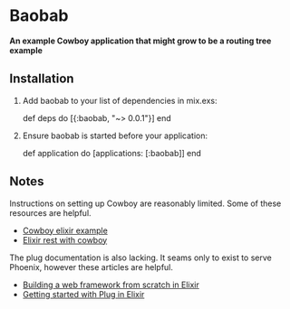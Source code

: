 # Baobab

**An example Cowboy application that might grow to be a routing tree example**

## Installation

  1. Add baobab to your list of dependencies in mix.exs:

        def deps do
          [{:baobab, "~> 0.0.1"}]
        end

  2. Ensure baobab is started before your application:

        def application do
          [applications: [:baobab]]
        end

## Notes
Instructions on setting up Cowboy are reasonably limited.
Some of these resources are helpful.

- [Cowboy elixir example](https://github.com/IdahoEv/cowboy-elixir-example/blob/master/lib/dynamic_page_handler.ex)
- [Elixir rest with cowboy](http://www.jonasrichard.com/2016/02/elixir-rest-with-cowboy.html)

The plug documentation is also lacking.
It seams only to exist to serve Phoenix, however these articles are helpful.

- [Building a web framework from scratch in Elixir](https://codewords.recurse.com/issues/five/building-a-web-framework-from-scratch-in-elixir)
- [Getting started with Plug in Elixir](http://www.brianstorti.com/getting-started-with-plug-elixir/)
